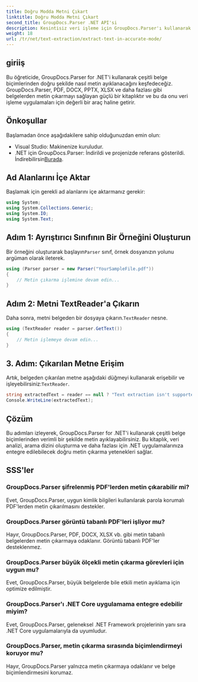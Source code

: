 ```yaml
---
title: Doğru Modda Metni Çıkart
linktitle: Doğru Modda Metni Çıkart
second_title: GroupDocs.Parser .NET API'si
description: Kesintisiz veri işleme için GroupDocs.Parser'ı kullanarak .NET'teki belgelerden metni nasıl doğru bir şekilde çıkaracağınızı öğrenin.
weight: 18
url: /tr/net/text-extraction/extract-text-in-accurate-mode/
---
```

## giriiş
Bu öğreticide, GroupDocs.Parser for .NET'i kullanarak çeşitli belge biçimlerinden doğru şekilde nasıl metin ayıklanacağını keşfedeceğiz. GroupDocs.Parser, PDF, DOCX, PPTX, XLSX ve daha fazlası gibi belgelerden metin çıkarmayı sağlayan güçlü bir kitaplıktır ve bu da onu veri işleme uygulamaları için değerli bir araç haline getirir.
## Önkoşullar
Başlamadan önce aşağıdakilere sahip olduğunuzdan emin olun:
- Visual Studio: Makinenize kuruludur.
-  .NET için GroupDocs.Parser: İndirildi ve projenizde referans gösterildi. İndirebilirsin[Burada](https://releases.groupdocs.com/parser/net/).

## Ad Alanlarını İçe Aktar
Başlamak için gerekli ad alanlarını içe aktarmanız gerekir:
```csharp
using System;
using System.Collections.Generic;
using System.IO;
using System.Text;
```
## Adım 1: Ayrıştırıcı Sınıfının Bir Örneğini Oluşturun
 Bir örneğini oluşturarak başlayın`Parser` sınıf, örnek dosyanızın yolunu argüman olarak ileterek.
```csharp
using (Parser parser = new Parser("YourSampleFile.pdf"))
{
    // Metin çıkarma işlemine devam edin...
}
```
## Adım 2: Metni TextReader'a Çıkarın
 Daha sonra, metni belgeden bir dosyaya çıkarın.`TextReader` nesne.
```csharp
using (TextReader reader = parser.GetText())
{
    // Metin işlemeye devam edin...
}
```
## 3. Adım: Çıkarılan Metne Erişim
 Artık, belgeden çıkarılan metne aşağıdaki düğmeyi kullanarak erişebilir ve işleyebilirsiniz:`TextReader`.
```csharp
string extractedText = reader == null ? "Text extraction isn't supported" : reader.ReadToEnd();
Console.WriteLine(extractedText);
```

## Çözüm
Bu adımları izleyerek, GroupDocs.Parser for .NET'i kullanarak çeşitli belge biçimlerinden verimli bir şekilde metin ayıklayabilirsiniz. Bu kitaplık, veri analizi, arama dizini oluşturma ve daha fazlası için .NET uygulamalarınıza entegre edilebilecek doğru metin çıkarma yetenekleri sağlar.

## SSS'ler
### GroupDocs.Parser şifrelenmiş PDF'lerden metin çıkarabilir mi?
Evet, GroupDocs.Parser, uygun kimlik bilgileri kullanılarak parola korumalı PDF'lerden metin çıkarılmasını destekler.
### GroupDocs.Parser görüntü tabanlı PDF'leri işliyor mu?
Hayır, GroupDocs.Parser, PDF, DOCX, XLSX vb. gibi metin tabanlı belgelerden metin çıkarmaya odaklanır. Görüntü tabanlı PDF'ler desteklenmez.
### GroupDocs.Parser büyük ölçekli metin çıkarma görevleri için uygun mu?
Evet, GroupDocs.Parser, büyük belgelerde bile etkili metin ayıklama için optimize edilmiştir.
### GroupDocs.Parser'ı .NET Core uygulamama entegre edebilir miyim?
Evet, GroupDocs.Parser, geleneksel .NET Framework projelerinin yanı sıra .NET Core uygulamalarıyla da uyumludur.
### GroupDocs.Parser, metin çıkarma sırasında biçimlendirmeyi koruyor mu?
Hayır, GroupDocs.Parser yalnızca metin çıkarmaya odaklanır ve belge biçimlendirmesini korumaz.